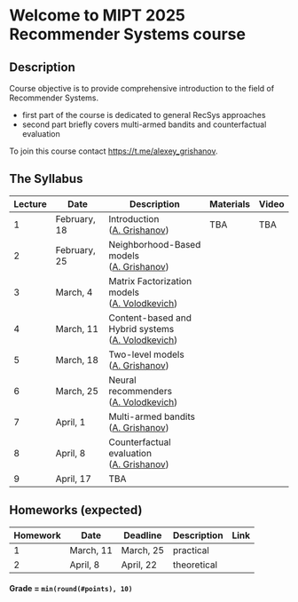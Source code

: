 # Welcome to MIPT 2025 Recommender Systems course

## Description

Course objective is to provide comprehensive introduction to the field of Recommender Systems.

- first part of the course is dedicated to general RecSys approaches
- second part briefly covers multi-armed bandits and counterfactual evaluation

To join this course contact https://t.me/alexey_grishanov.

## The Syllabus

| Lecture | Date         | Description                                                                            | Materials                                                                                                       | Video                                             |
| ------- | ------------ | -------------------------------------------------------------------------------------- | --------------------------------------------------------------------------------------------------------------- | ------------------------------------------------- |
| 1       | February, 18 | Introduction<br /> ([A. Grishanov](https://github.com/shashist)) | TBA | TBA |
| 2       | February, 25 | Neighborhood-Based models<br /> ([A. Grishanov](https://github.com/shashist)) | | |
| 3       | March, 4     | Matrix Factorization models<br /> ([A. Volodkevich](https://github.com/monkey0head)) | | |
| 4       | March, 11    | Content-based and Hybrid systems<br /> ([A. Volodkevich](https://github.com/monkey0head)) | | |
| 5       | March, 18    | Two-level models<br /> ([A. Grishanov](https://github.com/shashist)) | | |
| 6       | March, 25    | Neural recommenders<br /> ([A. Volodkevich](https://github.com/monkey0head)) | | |
| 7       | April, 1     | Multi-armed bandits<br /> ([A. Grishanov](https://github.com/shashist)) | | |
| 8       | April, 8     | Counterfactual evaluation<br /> ([A. Grishanov](https://github.com/shashist)) | | |
| 9       | April, 17    | TBA | | |

## Homeworks (expected)

| Homework | Date      | Deadline  | Description | Link                                  |
| -------- |-----------|-----------| ----------- |---------------------------------------|
| 1        | March, 11 | March, 25 | practical   | |
| 2        | April, 8  | April, 22 | theoretical | |

#### Grade = `min(round(#points), 10)`
